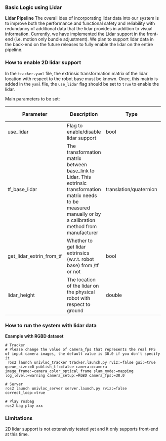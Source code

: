 ### Basic Logic using Lidar

**Lidar Pipeline**
The overall idea of incorporating lidar data into our system is to improve both the performance and functional safety and reliability with redundancy of additional data that the lidar provides in addition to visual information. Currently, we have implemented the Lidar support in the front-end (i.e. motion only bundle adjustment).  We plan to support lidar data in the back-end on the future releases to fully enable the lidar on the entire pipeline.

### How to enable 2D lidar support
In the `tracker.yaml` file, the extrinsic transformation matrix of the lidar location with respect to the robot base must be known.  Once, this matrix is added in the `yaml` file, the `use_lidar` flag should be set to `true` to enable the lidar.

Main parameters to be set:


| Parameter                     | Description                                                                                 | Type   | Default Value | Unit   |
|-------------------------------|---------------------------------------------------------------------------------------------|--------|---------------|--------|
| use_lidar            | Flag to enable/disable lidar support                                                         | bool   | false         | -      |
| tf_base_lidar               | The transformation matrix between base_link to Lidar. This extrinsic transformation matrix needs to be measured manually or by a calibration method from manufacturer                                                       | translation/quaternion | -           | meters |
| get_lidar_extrin_from_tf                   | Whether to get lidar extrinsics (w.r.t. robot base) from /tf or not                                                                  | bool | false          | - |
| lidar_height                      | The location of the lidar on the physical robot with respect to ground                                                  | double | 0.22      | meters |


### How to run the system with lidar data

**Example with RGBD dataset**

```shell
# Tracker
# Please change the value of camera_fps that represents the real FPS of input camera images, the default value is 30.0 if you don't specify it
 ros2 launch univloc_tracker tracker.launch.py rviz:=false gui:=true queue_size:=0 publish_tf:=false camera:=camera image_frame:=camera_color_optical_frame slam_mode:=mapping log_level:=warning camera_setup:=RGBD camera_fps:=30.0

# Server
ros2 launch univloc_server server.launch.py rviz:=false correct_loop:=true

# Play rosbag
ros2 bag play xxx
```

### Limitations

2D lidar support is not extensively tested yet and it only supports front-end at this time.